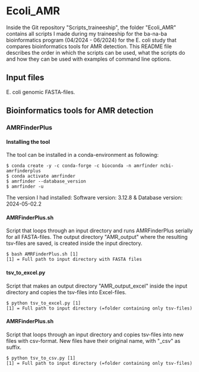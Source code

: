 # Ecoli_AMR
Inside the Git repository "Scripts_traineeship", the folder "Ecoli_AMR" contains all scripts I made during my traineeship for the ba-na-ba bioinformatics program (04/2024 - 06/2024) for the E. coli study that compares bioinformatics tools for AMR detection.
This README file describes the order in which the scripts can be used, what the scripts do and how they can be used with examples of command line options.

## Input files
E. coli genomic FASTA-files.

## Bioinformatics tools for AMR detection
### AMRFinderPlus
#### Installing the tool
The tool can be installed in a conda-environment as following:
```
$ conda create -y -c conda-forge -c bioconda -n amrfinder ncbi-amrfinderplus
$ conda activate amrfinder
$ amrfinder --database_version
$ amrfinder -u
```
The version I had installed: Software version: 3.12.8 & Database version: 2024-05-02.2

#### AMRFinderPlus.sh
Script that loops through an input directory and runs AMRFinderPlus serially for all FASTA-files. The output directory "AMR_output" where the resulting tsv-files are saved, is created inside the input directory.
```
$ bash AMRFinderPlus.sh [1]
[1] = Full path to input directory with FASTA files 
```

#### tsv_to_excel.py
Script that makes an output directory "AMR_output_excel" inside the input directory and copies the tsv-files into Excel-files.
```
$ python tsv_to_excel.py [1]
[1] = Full path to input directory (=folder containing only tsv-files)
```

#### AMRFinderPlus.sh
Script that loops through an input directory and copies tsv-files into new files with csv-format. New files have their original name, with "_csv" as suffix.
```
$ python tsv_to_csv.py [1]
[1] = Full path to input directory (=folder containing only tsv-files)
```


